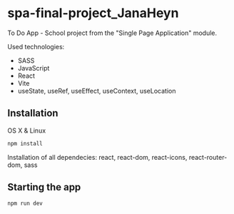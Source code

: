 # spa-final-project_JanaHeyn

To Do App - School project from the "Single Page Application" module.

Used technologies: 
- SASS
- JavaScript
- React
- Vite
- useState, useRef, useEffect, useContext, useLocation

## Installation

OS X & Linux

```sh
npm install
```
Installation of all dependecies:
react, react-dom, react-icons, react-router-dom, sass

## Starting the app

```sh
npm run dev
```
